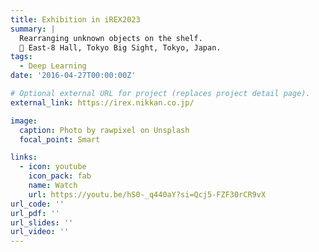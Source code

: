 ```yaml
---
title: Exhibition in iREX2023
summary: |
  Rearranging unknown objects on the shelf.  
  📍 East-8 Hall, Tokyo Big Sight, Tokyo, Japan.
tags:
  - Deep Learning
date: '2016-04-27T00:00:00Z'

# Optional external URL for project (replaces project detail page).
external_link: https://irex.nikkan.co.jp/

image:
  caption: Photo by rawpixel on Unsplash
  focal_point: Smart

links:
  - icon: youtube
    icon_pack: fab
    name: Watch
    url: https://youtu.be/hS0-_q440aY?si=Qcj5-FZF30rCR9vX
url_code: ''
url_pdf: ''
url_slides: ''
url_video: ''
---
```

